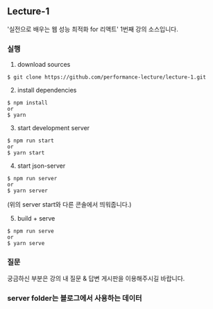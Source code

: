## Lecture-1

'실전으로 배우는 웹 성능 최적화 for 리액트' 1번째 강의 소스입니다.

### 실행

1. download sources

```
$ git clone https://github.com/performance-lecture/lecture-1.git
```

2. install dependencies

```
$ npm install
or
$ yarn
```

3. start development server

```
$ npm run start
or
$ yarn start
```

4. start json-server

```
$ npm run server
or
$ yarn server
```

(위의 server start와 다른 콘솔에서 띄워줍니다.)

5. build + serve

```
$ npm run serve
or
$ yarn serve
```

### 질문

궁금하신 부분은 강의 내 질문 & 답변 게시판을 이용해주시길 바랍니다.

### server folder는 블로그에서 사용하는 데이터
